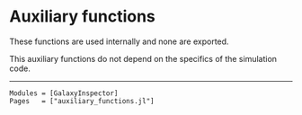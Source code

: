 # Auxiliary functions

These functions are used internally and none are exported. 

This auxiliary functions do not depend on the specifics of the simulation code.

---

```@autodocs
Modules = [GalaxyInspector]
Pages   = ["auxiliary_functions.jl"]
```
